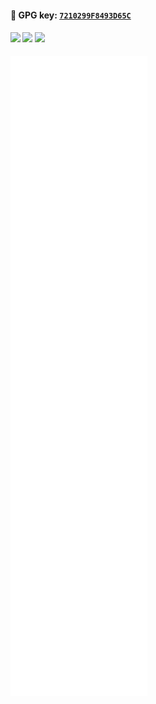 ####  🔑 GPG key: [`7210299F8493D65C`](https://github.com/swift-zym.gpg)
#### [![](https://blog.ruakker.cn/cfrating/?user=swift-zym)](https://codeforces.com/profile/swift-zym) [![](https://blog.ruakker.cn/cfrating/?user=swiftc)](https://codeforces.com/profile/swiftc) [![](https://atcoder.swift-zym.workers.dev/swift_zym)](https://atcoder.jp/user/swift_zym)

![](https://github.com/swift-zym/swift-zym/blob/master/github-metrics.svg)
